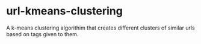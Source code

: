 # url-kmeans-clustering

A k-means clustering algorithim that creates different clusters of similar urls based on tags given to them. 
